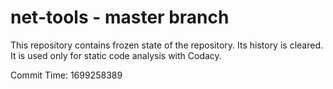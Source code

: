 # net-tools - master branch

This repository contains frozen state of the repository.
Its history is cleared. It is used only for static code
analysis with Codacy.

Commit Time: 1699258389